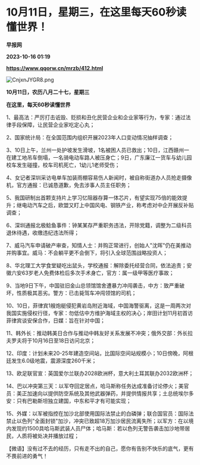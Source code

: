 # 10月11日，星期三，在这里每天60秒读懂世界！
**早报网**

**2023-10-16 01:19**

**https://www.qqorw.cn/mrzb/412.html**

![CnjxnJYGR8.png](https://www.qqorw.cn/static/upload/2023/10/11/91950377.png "91950377.png")

**10月11日，农历八月二十七，星期三**

  

**在这里，每天60秒读懂世界**

1、最高法：严厉打击诋毁、贬损和丑化民营企业和企业家等行为，专家：通过法律手段保障，让民营企业家吃定心丸；

2、国家统计局：在全国范围内组织开展2023年人口变动情况抽样调查；

3、10日上午，兰州一处护坡发生滑坡，1名被困人员已救出；10日，江西赣州一在建工地吊车倒塌，一名骑电动车路人被压身亡；9日，广东廉江一货车与幼儿园校车发生碰撞，校车司机死亡，1幼儿1老师受伤；

4、女记者深圳采访电单车加装雨棚容易伤人新闻时，被自称街道办人员抢走摄像机，官方通报：已诚恳道歉，免去涉事人员主任职务；

5、我国研制出首颗支持片上学习忆阻器存算一体芯片，有望实现75倍的能效提升；继电动汽车之后，欧盟又盯上中国风电、钢铁产业，称考虑对中企开展反补贴调查；

6、深圳通报北极鲶鱼事件：钟某某存严重职务违法，开除党籍，调整为二级科员退休待遇，收缴违纪违法所得；

7、威马汽车申请破产审查，知情人士：并购正常进行，创始人"沈晖"仍在美推动并购事宜。威马：不会躺平更不会倒下，将引入全球范围战略投资人；

8、华北理工大学食堂疑吃出鼠头，学校通报：解除委托经营合同，依法追责；安徽六安63岁老人免费体检后多次手术身亡，官方：属一级甲等医疗事故；

9、当地9日下午，中国驻旧金山总领馆馆舍遭暴力冲闯袭击，中方：致严重破坏，性质极其恶劣。警方：已击毙驾车冲闯领馆的司机；

10、10日，菲律宾1艘炮艇侵犯黄岩岛附近海域，中国海警驱离，这是一周两次对我国实施侵权行径，专家：勿低估中方维护海域主权的决心；岸田计划11月初首访菲律宾谈安保合作，日媒：旨在针对中国；

11、韩外长：推动韩美日合作与推动中韩友好关系发展不冲突；俄外交部：外长拉夫罗夫将于10月16日至18日访问北京；

12、印度：计划未来20-25年建造空间站，比国际空间站规模小；10日傍晚，阿根廷发生6.0级地震，震源深度260千米；

13、欧足联官宣：英国爱尔兰联办2028欧洲杯，意大利土耳其联办2032欧洲杯；

14、巴以冲突第三天：以军夺回定居点，哈马斯称任务达成准备讨论停火；美官员：美正加速向以提供防空系统及其他武器弹药，并提供情报共享；土总统埃尔多安：只有巴勒斯坦独立建国，中东和平才有可能实现；

15、外媒：以军被指控在加沙北部使用国际法禁止的白磷弹；联合国官员：国际法禁止以色列"全面封锁"加沙，冲突已致超18万加沙居民流离失所；以军方：在以境内发现约1500具哈马斯武装人员尸体；哈马斯：若以色列无警告袭击加沙地带居民，人质将被处决并播放过程；

【微语】没有过不去的经历，只有走不出的自己，愿你有告别不快乐的底气，更有不畏前进的勇气！